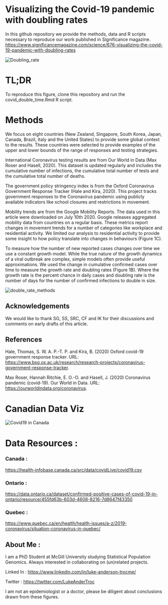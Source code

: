 # Visualizing the Covid-19 pandemic with doubling rates

In this github repository we provide the methods, data and R scripts necessary to reproduce our work published in Significance magazine.  https://www.significancemagazine.com/science/676-visualizing-the-covid-19-pandemic-with-doubling-rates

![Doubling_rate](https://github.com/LukeAndersonTrocme/covid19-doubling-rates/blob/master/figures/figure1.jpg?raw=true)

# TL;DR

To reproduce this figure, clone this repository and run the covid_double_time.Rmd R script.

# Methods 

We focus on eight countries (New Zealand, Singapore, South Korea, Japan, Canada, Brazil, Italy and the United States) to provide some global context to the results. These countries were selected to provide examples of the upper and lower bounds of the range of responses and testing strategies. 

International Coronavirus testing results are from Our World in Data (Max Roser and Hasell, 2020). This dataset is updated regularly and includes the cumulative number of infections, the cumulative total number of tests and the cumulative total number of deaths. 

The government policy stringency index is from the Oxford Coronavirus Government Response Tracker (Hale and Kira, 2020). This project tracks government responses to the Coronavirus pandemic using publicly available indicators like school closures and restrictions in movement. 

Mobility trends are from the Google Mobility Reports. The data used in this article were downloaded on July 10th 2020. Google releases aggregated mobility data from countries on a regular basis. These metrics report changes in movement trends for a number of categories like workplace and residential activity. We limited our analysis to residential activity to provide some insight to how policy translate into changes in behaviours (Figure 1C). 

To measure how the number of new reported cases changes over time we use a constant growth model. While the true nature of the growth dynamics of a viral outbreak are complex, simple models often provide useful approximations. We used the change in cumulative confirmed cases over time to measure the growth rate and doubling rates (Figure 1B). Where the growth rate is the percent chance in daily cases and doubling rate is the number of days for the number of confirmed infections to double in size. 

![double_rate_methods](https://github.com/LukeAndersonTrocme/covid19-doubling-rates/blob/master/figures/dt_methods.png?raw=true)

## Acknowledgements 

We would like to thank SG, SS, SRC, CF and IK for their discussions and comments on early drafts of this article. 


## References

Hale, Thomas, S. W. A. P.-T. P. and Kira, B. (2020) Oxford covid-19 government response tracker. URL: https://www.bsg.ox.ac.uk/research/research-projects/coronavirus-government-response-tracker. 

Max Roser, Hannah Ritchie, E. O.-O. and Hasell, J. (2020) Coronavirus pandemic (covid-19). Our World in Data. URL: https://ourworldindata.org/coronavirus. 


# Canadian Data Viz 

![Covid19 in Canada](https://github.com/LukeAndersonTrocme/covid19-doubling-rates/blob/master/figures/Ontario_Covid_April-22-2020_summary.jpg?raw=true)

# Data Resources : 

### Canada : 
https://health-infobase.canada.ca/src/data/covidLive/covid19.csv

### Ontario :
https://data.ontario.ca/dataset/confirmed-positive-cases-of-covid-19-in-ontario/resource/455fd63b-603d-4608-8216-7d8647f43350

### Quebec : 
https://www.quebec.ca/en/health/health-issues/a-z/2019-coronavirus/situation-coronavirus-in-quebec/

## About Me :
I am a PhD Student at McGill University studying Statistical Population Genomics. Always interested in collaborating on (un)related projects.

Linked In : https://www.linkedin.com/in/luke-anderson-trocme/

Twitter : https://twitter.com/LukeAnderTroc

I am not an epidemiologist or a doctor, please be diligent about conclusions drawn from these figures.
